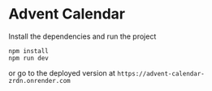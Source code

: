 # Advent Calendar

Install the dependencies and run the project

```
npm install
npm run dev
```

or go to the deployed version at `https://advent-calendar-zrdn.onrender.com`
